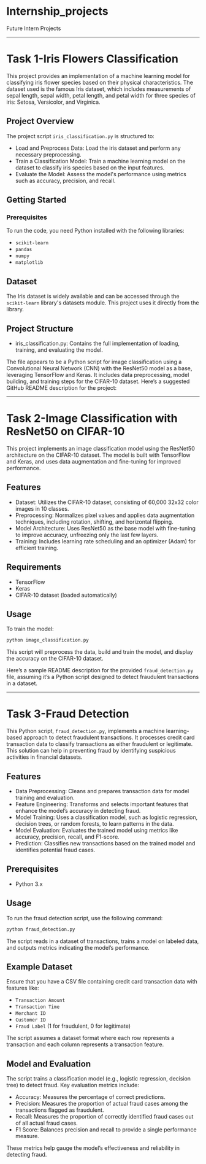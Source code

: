 # Internship_projects
Future Intern Projects


---

# Task 1-Iris Flowers Classification

This project provides an implementation of a machine learning model for classifying iris flower species based on their physical characteristics. The dataset used is the famous Iris dataset, which includes measurements of sepal length, sepal width, petal length, and petal width for three species of iris: Setosa, Versicolor, and Virginica.

## Project Overview

The project script `iris_classification.py` is structured to:

- Load and Preprocess Data: Load the iris dataset and perform any necessary preprocessing.
- Train a Classification Model: Train a machine learning model on the dataset to classify iris species based on the input features.
- Evaluate the Model: Assess the model's performance using metrics such as accuracy, precision, and recall.

## Getting Started

### Prerequisites

To run the code, you need Python installed with the following libraries:
- `scikit-learn`
- `pandas`
- `numpy`
- `matplotlib`

## Dataset

The Iris dataset is widely available and can be accessed through the `scikit-learn` library's datasets module. This project uses it directly from the library.

## Project Structure

- iris_classification.py: Contains the full implementation of loading, training, and evaluating the model.

The file appears to be a Python script for image classification using a Convolutional Neural Network (CNN) with the ResNet50 model as a base, leveraging TensorFlow and Keras. It includes data preprocessing, model building, and training steps for the CIFAR-10 dataset. Here’s a suggested GitHub README description for the project:

---

# Task 2-Image Classification with ResNet50 on CIFAR-10

This project implements an image classification model using the ResNet50 architecture on the CIFAR-10 dataset. The model is built with TensorFlow and Keras, and uses data augmentation and fine-tuning for improved performance.

## Features

- Dataset: Utilizes the CIFAR-10 dataset, consisting of 60,000 32x32 color images in 10 classes.
- Preprocessing: Normalizes pixel values and applies data augmentation techniques, including rotation, shifting, and horizontal flipping.
- Model Architecture: Uses ResNet50 as the base model with fine-tuning to improve accuracy, unfreezing only the last few layers.
- Training: Includes learning rate scheduling and an optimizer (Adam) for efficient training.

## Requirements

- TensorFlow
- Keras
- CIFAR-10 dataset (loaded automatically)

## Usage

To train the model:
```python
python image_classification.py
```

This script will preprocess the data, build and train the model, and display the accuracy on the CIFAR-10 dataset.

Here’s a sample README description for the provided `fraud_detection.py` file, assuming it’s a Python script designed to detect fraudulent transactions in a dataset.

---

# Task 3-Fraud Detection

This Python script, `fraud_detection.py`, implements a machine learning-based approach to detect fraudulent transactions. It processes credit card transaction data to classify transactions as either fraudulent or legitimate. This solution can help in preventing fraud by identifying suspicious activities in financial datasets.

## Features

- Data Preprocessing: Cleans and prepares transaction data for model training and evaluation.
- Feature Engineering: Transforms and selects important features that enhance the model’s accuracy in detecting fraud.
- Model Training: Uses a classification model, such as logistic regression, decision trees, or random forests, to learn patterns in the data.
- Model Evaluation: Evaluates the trained model using metrics like accuracy, precision, recall, and F1-score.
- Prediction: Classifies new transactions based on the trained model and identifies potential fraud cases.

## Prerequisites

- Python 3.x

## Usage

To run the fraud detection script, use the following command:
```bash
python fraud_detection.py
```

The script reads in a dataset of transactions, trains a model on labeled data, and outputs metrics indicating the model’s performance. 

## Example Dataset

Ensure that you have a CSV file containing credit card transaction data with features like:
- `Transaction Amount`
- `Transaction Time`
- `Merchant ID`
- `Customer ID`
- `Fraud Label` (1 for fraudulent, 0 for legitimate)

The script assumes a dataset format where each row represents a transaction and each column represents a transaction feature.

## Model and Evaluation

The script trains a classification model (e.g., logistic regression, decision tree) to detect fraud. Key evaluation metrics include:

- Accuracy: Measures the percentage of correct predictions.
- Precision: Measures the proportion of actual fraud cases among the transactions flagged as fraudulent.
- Recall: Measures the proportion of correctly identified fraud cases out of all actual fraud cases.
- F1 Score: Balances precision and recall to provide a single performance measure.

These metrics help gauge the model’s effectiveness and reliability in detecting fraud.



